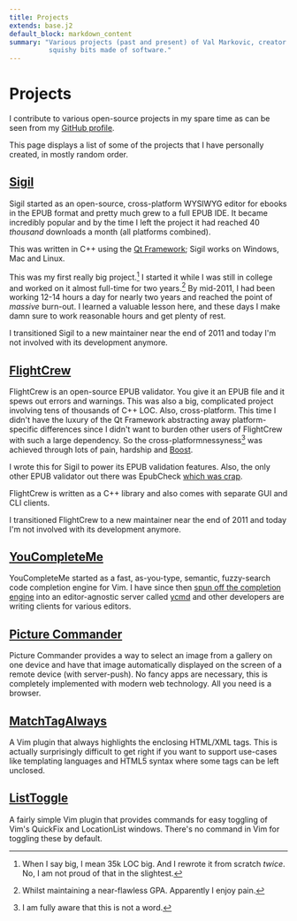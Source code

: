 ```yaml
---
title: Projects
extends: base.j2
default_block: markdown_content
summary: "Various projects (past and present) of Val Markovic, creator of
          squishy bits made of software."
---
```


Projects
========

I contribute to various open-source projects in my spare time as can be seen
from my [GitHub profile][ghprof].

This page displays a list of some of the projects that I have personally
created, in mostly random order.

[Sigil][sigil]
--------------

Sigil started as an open-source, cross-platform WYSIWYG editor for ebooks in the
EPUB format and pretty much grew to a full EPUB IDE. It became incredibly
popular and by the time I left the project it had reached 40 _thousand_
downloads a month (all platforms combined).

This was written in C++ using the [Qt Framework][qt]; Sigil works on Windows,
Mac and Linux.

This was my first really big project.[^big] I started it while I was still in
college and worked on it almost full-time for two years.[^gpa] By mid-2011, I
had been working 12-14 hours a day for nearly two years and reached the point of
_massive_ burn-out. I learned a valuable lesson here, and these days I make damn
sure to work reasonable hours and get plenty of rest.

I transitioned Sigil to a new maintainer near the end of 2011 and today I'm not
involved with its development anymore.

[^big]: When I say big, I mean 35k LOC big. And I rewrote it from scratch _twice_.
No, I am not proud of that in the slightest.
[^gpa]: Whilst maintaining a near-flawless GPA. Apparently I enjoy pain.


[FlightCrew][flightcrew]
------------------------

FlightCrew is an open-source EPUB validator. You give it an EPUB file and it
spews out errors and warnings. This was also a big, complicated project
involving tens of thousands of C++ LOC. Also, cross-platform. This time I didn't
have the luxury of the Qt Framework abstracting away platform-specific
differences since I didn't want to burden other users of FlightCrew with such a
large dependency. So the cross-platformnessyness[^word] was achieved through
lots of pain, hardship and [Boost][boost].

[^word]: I am fully aware that this is not a word.

I wrote this for Sigil to power its EPUB validation features.
Also, the only other EPUB validator out there was EpubCheck [which was
crap][crap].

FlightCrew is written as a C++ library and also comes with separate GUI and CLI
clients.

I transitioned FlightCrew to a new maintainer near the end of 2011 and today I'm not
involved with its development anymore.

[YouCompleteMe][ycm]
--------------------

YouCompleteMe started as a fast, as-you-type, semantic, fuzzy-search code
completion engine for Vim. I have since then [spun off the completion
engine][ycmd-split] into an editor-agnostic server called [ycmd][] and other
developers are writing clients for various editors.

[Picture Commander][pc]
-----------------------

Picture Commander provides a way to select an image from a gallery
on one device and have that image automatically displayed on the screen of a
remote device (with server-push). No fancy apps are necessary, this is
completely implemented with modern web technology. All you need is a browser.

[MatchTagAlways][mta]
--------------------

A Vim plugin that always highlights the enclosing HTML/XML tags. This is
actually surprisingly difficult to get right if you want to support use-cases
like templating languages and HTML5 syntax where some tags can be left unclosed.

[ListToggle][lt]
-----------------

A fairly simple Vim plugin that provides commands for easy toggling of Vim's
QuickFix and LocationList windows. There's no command in Vim for toggling these
by default.

[ghprof]: https://github.com/Valloric
[mta]: http://valloric.github.com/MatchTagAlways
[lt]: https://github.com/Valloric/ListToggle
[sigil]: http://code.google.com/p/sigil/
[qt]: http://qt.nokia.com/
[flightcrew]: http://code.google.com/p/flightcrew/
[crap]: http://sigildev.blogspot.com/2010/10/introducing-flightcrew-epub-validator.html
[boost]: http://www.boost.org/
[ycm]: http://valloric.github.com/YouCompleteMe/
[Clang]: http://clang.llvm.org/
[ycmd]: https://github.com/Valloric/ycmd
[ycmd-split]: http://val.markovic.io/articles/youcompleteme-as-a-server
[pc]: https://github.com/Valloric/picture-commander
